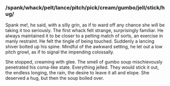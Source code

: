 ### /spank/whack/pelt/lance/pitch/pick/cream/gumbo/jell/stick/hug/

Spank me!, he said, with a silly grin, as if to ward off any chance she will be taking it too seriously. The first whack felt strange, surprisingly familiar. He always maintained it to be closer to a pelting match of sorts, an exercise in manly restraint. He felt the tingle of being touched. Suddenly a lancing shiver bolted up his spine. Mindful of the awkward setting, he let out a low pitch growl, as if to signal the impending colossally.

She stopped, creaming with glee. The smell of gumbo soup mischievously penetrated his coma-like state. Everything jelled. They would stick it out, the endless longing, the rain, the desire to leave it all and elope. She deserved a hug, but then the soup boiled over.
